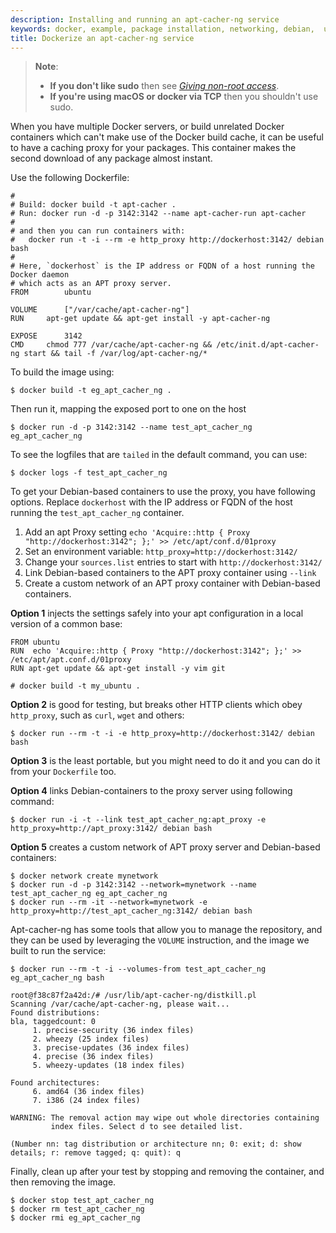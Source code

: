 ```yaml
---
description: Installing and running an apt-cacher-ng service
keywords: docker, example, package installation, networking, debian,  ubuntu
title: Dockerize an apt-cacher-ng service
---
```


> **Note**:
> - **If you don't like sudo** then see [*Giving non-root
>   access*](../installation/binaries.md#giving-non-root-access).
> - **If you're using macOS or docker via TCP** then you shouldn't use
>   sudo.

When you have multiple Docker servers, or build unrelated Docker
containers which can't make use of the Docker build cache, it can be
useful to have a caching proxy for your packages. This container makes
the second download of any package almost instant.

Use the following Dockerfile:

    #
    # Build: docker build -t apt-cacher .
    # Run: docker run -d -p 3142:3142 --name apt-cacher-run apt-cacher
    #
    # and then you can run containers with:
    #   docker run -t -i --rm -e http_proxy http://dockerhost:3142/ debian bash
    #
    # Here, `dockerhost` is the IP address or FQDN of a host running the Docker daemon
    # which acts as an APT proxy server.
    FROM        ubuntu

    VOLUME      ["/var/cache/apt-cacher-ng"]
    RUN     apt-get update && apt-get install -y apt-cacher-ng

    EXPOSE      3142
    CMD     chmod 777 /var/cache/apt-cacher-ng && /etc/init.d/apt-cacher-ng start && tail -f /var/log/apt-cacher-ng/*

To build the image using:

    $ docker build -t eg_apt_cacher_ng .

Then run it, mapping the exposed port to one on the host

    $ docker run -d -p 3142:3142 --name test_apt_cacher_ng eg_apt_cacher_ng

To see the logfiles that are `tailed` in the default command, you can
use:

    $ docker logs -f test_apt_cacher_ng

To get your Debian-based containers to use the proxy, you have
following options. Replace `dockerhost` with the
IP address or FQDN of the host running the `test_apt_cacher_ng`
container.

1. Add an apt Proxy setting
   `echo 'Acquire::http { Proxy "http://dockerhost:3142"; };' >> /etc/apt/conf.d/01proxy`
2. Set an environment variable:
   `http_proxy=http://dockerhost:3142/`
3. Change your `sources.list` entries to start with
   `http://dockerhost:3142/`
4. Link Debian-based containers to the APT proxy container using `--link`
5. Create a custom network of an APT proxy container with Debian-based containers.

**Option 1** injects the settings safely into your apt configuration in
a local version of a common base:

    FROM ubuntu
    RUN  echo 'Acquire::http { Proxy "http://dockerhost:3142"; };' >> /etc/apt/apt.conf.d/01proxy
    RUN apt-get update && apt-get install -y vim git

    # docker build -t my_ubuntu .

**Option 2** is good for testing, but breaks other HTTP clients
which obey `http_proxy`, such as `curl`, `wget` and others:

    $ docker run --rm -t -i -e http_proxy=http://dockerhost:3142/ debian bash

**Option 3** is the least portable, but you might need to do it and you can do it
from your `Dockerfile` too.

**Option 4** links Debian-containers to the proxy server using following command:

    $ docker run -i -t --link test_apt_cacher_ng:apt_proxy -e http_proxy=http://apt_proxy:3142/ debian bash

**Option 5** creates a custom network of APT proxy server and Debian-based containers:

    $ docker network create mynetwork
    $ docker run -d -p 3142:3142 --network=mynetwork --name test_apt_cacher_ng eg_apt_cacher_ng
    $ docker run --rm -it --network=mynetwork -e http_proxy=http://test_apt_cacher_ng:3142/ debian bash

Apt-cacher-ng has some tools that allow you to manage the repository,
and they can be used by leveraging the `VOLUME`
instruction, and the image we built to run the service:

    $ docker run --rm -t -i --volumes-from test_apt_cacher_ng eg_apt_cacher_ng bash

    root@f38c87f2a42d:/# /usr/lib/apt-cacher-ng/distkill.pl
    Scanning /var/cache/apt-cacher-ng, please wait...
    Found distributions:
    bla, taggedcount: 0
         1. precise-security (36 index files)
         2. wheezy (25 index files)
         3. precise-updates (36 index files)
         4. precise (36 index files)
         5. wheezy-updates (18 index files)

    Found architectures:
         6. amd64 (36 index files)
         7. i386 (24 index files)

    WARNING: The removal action may wipe out whole directories containing
             index files. Select d to see detailed list.

    (Number nn: tag distribution or architecture nn; 0: exit; d: show details; r: remove tagged; q: quit): q

Finally, clean up after your test by stopping and removing the
container, and then removing the image.

    $ docker stop test_apt_cacher_ng
    $ docker rm test_apt_cacher_ng
    $ docker rmi eg_apt_cacher_ng
